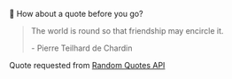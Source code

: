 📣 How about a quote before you go?

> The world is round so that friendship may encircle it.
>
> <p>- Pierre Teilhard de Chardin</p>

Quote requested from [Random Quotes API](https://github.com/lukePeavey/quotable)

